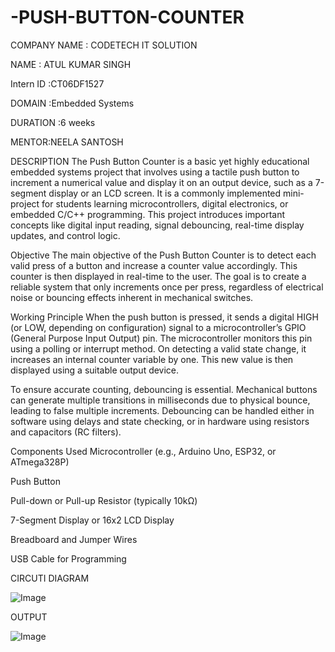 # -PUSH-BUTTON-COUNTER

COMPANY NAME : CODETECH IT SOLUTION

NAME : ATUL KUMAR SINGH

Intern ID :CT06DF1527

DOMAIN :Embedded Systems

DURATION :6 weeks

MENTOR:NEELA SANTOSH

DESCRIPTION
The Push Button Counter is a basic yet highly educational embedded systems project that involves using a tactile push button to increment a numerical value and display it on an output device, such as a 7-segment display or an LCD screen. It is a commonly implemented mini-project for students learning microcontrollers, digital electronics, or embedded C/C++ programming. This project introduces important concepts like digital input reading, signal debouncing, real-time display updates, and control logic.

Objective
The main objective of the Push Button Counter is to detect each valid press of a button and increase a counter value accordingly. This counter is then displayed in real-time to the user. The goal is to create a reliable system that only increments once per press, regardless of electrical noise or bouncing effects inherent in mechanical switches.

Working Principle
When the push button is pressed, it sends a digital HIGH (or LOW, depending on configuration) signal to a microcontroller’s GPIO (General Purpose Input Output) pin. The microcontroller monitors this pin using a polling or interrupt method. On detecting a valid state change, it increases an internal counter variable by one. This new value is then displayed using a suitable output device.

To ensure accurate counting, debouncing is essential. Mechanical buttons can generate multiple transitions in milliseconds due to physical bounce, leading to false multiple increments. Debouncing can be handled either in software using delays and state checking, or in hardware using resistors and capacitors (RC filters).

Components Used
Microcontroller (e.g., Arduino Uno, ESP32, or ATmega328P)

Push Button

Pull-down or Pull-up Resistor (typically 10kΩ)

7-Segment Display or 16x2 LCD Display

Breadboard and Jumper Wires

USB Cable for Programming

CIRCUTI DIAGRAM

![Image](https://github.com/user-attachments/assets/b07bbec2-25b0-42b9-befa-38fc97763e2c)

OUTPUT 

![Image](https://github.com/user-attachments/assets/e9f4026b-78c8-4f3d-b411-6f23f75a49d1)
